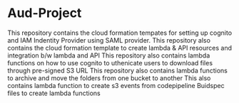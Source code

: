 # Aud-Project
This repository contains the cloud formation tempates for setting up cognito and IAM Indentity Provider using SAML provider.
This repository also contains the cloud formation template to create lambda & API resources and integration b/w lambda and API
This repository also contains lambda functions on how to use cognito to uthenicate users to download files through pre-signed S3 URL
This repository also contains lambda functions to archive and move the folders from one bucket to another
This also contains lambda function to create s3 events from codepipeline
Buidspec files to create lambda functions
